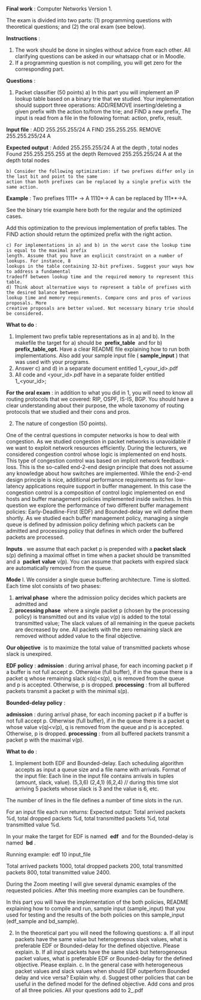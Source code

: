 **Final work** ​: Computer Networks
Version 1.

The exam is divided into two parts: (1) programming questions with theoretical questions; and (2) the oral
exam (see below).

**Instructions** ​:

1. The work should be done in singles without advice from each other. All clarifying questions can
    be asked in our whatsapp chat or in Moodle.
2. If a programming question is not compiling, you will get zero for the corresponding part.

**Questions** ​:

1. Packet classifier (50 points)
a) In this part you will implement an IP lookup table based on a binary trie that we studied. Your
    implementation should support three operations: ADD/REMOVE inserting/deleting a given prefix
    with the action to/from the trie; and FIND a new prefix, The input is read from a file in the
    following format: action, prefix, result.

**Input file** ​:
ADD 255.255.255/24 A
FIND 255.255.255.
REMOVE 255.255.255/24 A

**Expected output** ​:
Added 255.255.255/24 A at the depth <depth in the binary trie>, total nodes <notal nodes in binary trie>
Found 255.255.255.255 <found action> at the depth <depth in the binary trie>
Removed 255.255.255/24 A at the depth <depth in the binary trie> total nodes <notal nodes in binary
trie>

```
b) Consider the following optimization: if two prefixes differ only in the last bit and point to the same
action than both prefixes can be replaced by a single prefix with the same action.
```
**Example** ​: Two prefixes 1111* -> A 1110*-> A can be replaced by 111**->A.

See the binary trie example ​here​ both for the regular and the optimized cases.

Add this optimization to the previous implementation of prefix tables. The FIND action should return the
optimized prefix with the right action.

```
c) For implementations in a) and b) in the worst case the lookup time is equal to the maximal prefix
length. Assume that you have an explicit constraint on a number of lookups. For instance, 8
lookups in the table containing 32-bit prefixes. Suggest your ways how to address a fundamental
tradeoff between lookup time and the required memory to represent this table.
d) Think about alternative ways to represent a table of prefixes with the desired balance between
lookup time and memory requirements. Compare cons and pros of various proposals. More
creative proposals are better valued. Not necessary binary trie should be considered.
```

**What to do** ​:

1. Implement two prefix table representations as in a) and b). In the makefile the target for a) should
    be ​ **prefix_table** ​ and for b) ​ **prefix_table_opt.** ​Have a clear README file explaining how to run
    both implementations. Also add your sample input file (​ **sample_input** ​) that was used with your
    programs.
2. Answer c) and d) in a separate document entitled 1_<your_id>.pdf
3. All code and <your_id>.pdf have in a separate folder entitled 1_<your_id>;

**For the oral exam** ​: in addition to what you did in 1, you will need to know all routing protocols that we
covered: RIP, OSPF, IS-IS, BGP. You should have a clear understanding about their purpose, the whole
taxonomy of routing protocols that we studied and their cons and pros.

2. The nature of congestion (50 points).

One of the central questions in computer networks is how to deal with congestion. As we studied
congestion in packet networks is unavoidable if we want to exploit network resources efficiently. During
the lecturers, we considered congestion control whose logic is implemented on end hosts. This type of
congestion control was based on implicit network feedback - loss. This is the so-called end-2-end design
principle that does not assume any knowledge about how switches are implemented. While the end-2-end
design principle is nice, additional performance requirements as for low-latency applications require
support in buffer management. In this case the congestion control is a composition of control logic
implemented on end hosts and buffer management policies implemented inside switches. In this question
we explore the performance of two different buffer management policies: Early-Deadline-First (EDF) and
Bounded-delay we will define them shortly. As we studied each buffer management policy, managing a
single queue is defined by admission policy defining which packets can be admitted and processing policy
that defines in which order the buffered packets are processed.

**Inputs** ​. we assume that each packet p is prepended with a​ **packet slack** ​s(p) defining a maximal offset in
time when a packet should be transmitted and a ​ **packet** ​ ​ **value** ​v(p). You can assume that packets with
expired slack are automatically removed from the queue.

**Mode** ​l. We consider a single queue buffering architecture. Time is slotted. Each time slot consists of two
phases:
1) **arrival phase** ​ where the admission policy decides which packets are admitted and
2) **processing phase** ​ where a single packet p (chosen by the processing policy) is transmitted out
and its value v(p) is added to the total transmitted value; The slack values of all remaining in the
queue packets are decreased by one. All packets with the zero remaining slack are removed
without added value to the final objective.

**Our objective** ​ is to maximize the total value of transmitted packets whose slack is unexpired.

**EDF policy** ​:
**admission** ​: during arrival phase, for each incoming packet p if a buffer is not full accept p. Otherwise (full
buffer), if in the queue there is a packet q whose remaining slack s(q)<s(p), q is removed from the queue
and p is accepted. Otherwise, p is dropped.
**processing** ​: from all buffered packets transmit a packet p with the minimal s(p).

**Bounded-delay policy** ​:


**admission** ​: during arrival phase, for each incoming packet p if a buffer is not full accept p. Otherwise (full
buffer), if in the queue there is a packet q whose value v(q)<v(p), q is removed from the queue and p is
accepted. Otherwise, p is dropped.
**processing** ​: from all buffered packets transmit a packet p with the maximal v(p).

**What to do** ​:

1. Implement both EDF and Bounded-delay. Each scheduling algorithm accepts as input a queue
    size and a file name with arrivals.
Format of the input file:
Each line in the input file contains arrivals in tuples (amount, slack, value).
(5,3,6) (2,4,1) (6,2,4) // during this time slot arriving 5 packets whose slack is 3 and the value is 6, etc.

The number of lines in the file defines a number of time slots in the run.

For an input file each run returns:
Expected output:
Total arrived packets %d, total dropped packets %d, total transmitted packets %d, total transmitted value
%d.

In your make the target for EDF is named ​ **edf** ​ and for the Bounded-delay is named ​ **bd** ​.

Running example: edf 10 input_file

Total arrived packets 1000, total dropped packets 200, total transmitted packets 800, total transmitted
value 2400.

During the Zoom meeting I will give several dynamic examples of the requested policies. After this
meeting more examples can be found ​here​.

In this part you will have the implementation of the both policies, README explaining how to compile and
run, sample input (sample_input) that you used for testing and the results of the both policies on this
sample_input (edf_sample and bd_sample).

2. In the theoretical part you will need the following questions:
    a. If all input packets have the same value but heterogeneous slack values, what is
       preferable EDF or Bounded-delay for the defined objective. Please explain.
    b. If all input packets have the same slack but heterogeneous packet values, what is
       preferable EDF or Bounded-delay for the defined objective. Please explain.
    c. In the general case with heterogeneous packet values and slack values when should
       EDF outperform Bounded delay and vice versa? Explain why.
    d. Suggest other policies that can be useful in the defined model for the defined objective.
       Add cons and pros of all three policies.
All your questions add to 2_<your id>.pdf
